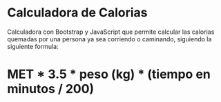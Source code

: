 # Calculadora de Calorias

Calculadora con Bootstrap y JavaScript que permite calcular las calorias
quemadas por una persona ya sea corriendo o caminando, siguiendo la siguiente formula:

# MET * 3.5 * peso (kg) * (tiempo en minutos / 200)
